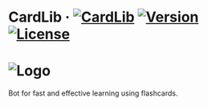 # CardLib · [![CardLib](https://img.shields.io/badge/link-Telegram-blue)](http://t.me/card_lib_bot) [![Version](https://img.shields.io/github/v/release/ITeamur/card-lib)](https://github.com/ITeamur/card-lib/releases/tag/v1.0.000) [![License](https://img.shields.io/github/license/ITeamur/card-lib)](https://github.com/ITeamur/card-lib/blob/master/LICENSE)
# ![Logo](https://github.com/ITeamur/card-lib/raw/master/resources/panel.png)
Bot for fast and effective learning using flashcards.
